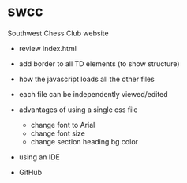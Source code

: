 # swcc
Southwest Chess Club website

* review index.html
* add border to all TD elements (to show structure)
* how the javascript loads all the other files
* each file can be independently viewed/edited
* advantages of using a single css file 
	* change font to Arial
	* change font size
	* change section heading bg color

* using an IDE
* GitHub

